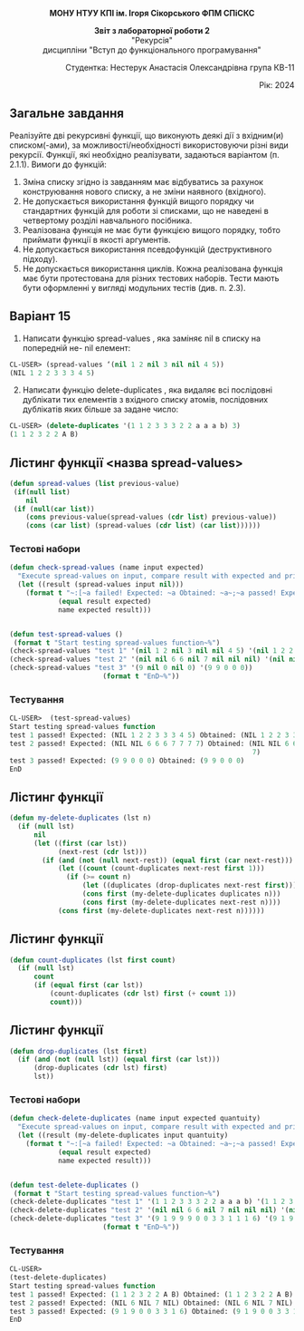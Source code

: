 <p align="center"><b>МОНУ НТУУ КПІ ім. Ігоря Сікорського ФПМ СПіСКС</b></p>
<p align="center">
<b>Звіт з лабораторної роботи 2</b><br/>
"Рекурсія"<br/>
дисципліни "Вступ до функціонального програмування"
</p>
<p align="right">Студентка: Нестерук Анастасія Олександрівна група КВ-11<p>
<p align="right">Рік: 2024<p>
	
## Загальне завдання	
Реалізуйте дві рекурсивні функції, що виконують деякі дії з вхідним(и) списком(-ами), за
можливості/необхідності використовуючи різні види рекурсії. Функції, які необхідно
реалізувати, задаються варіантом (п. 2.1.1). Вимоги до функцій:
1. Зміна списку згідно із завданням має відбуватись за рахунок конструювання нового
списку, а не зміни наявного (вхідного).
2. Не допускається використання функцій вищого порядку чи стандартних функцій
для роботи зі списками, що не наведені в четвертому розділі навчального
посібника.
3. Реалізована функція не має бути функцією вищого порядку, тобто приймати функції
в якості аргументів.
4. Не допускається використання псевдофункцій (деструктивного підходу).
5. Не допускається використання циклів.
Кожна реалізована функція має бути протестована для різних тестових наборів. Тести
мають бути оформленні у вигляді модульних тестів (див. п. 2.3).

## Варіант 15
1. Написати функцію spread-values , яка заміняє nil в списку на попередній не-
nil елемент:
  ```lisp
CL-USER> (spread-values ‘(nil 1 2 nil 3 nil nil 4 5))
(NIL 1 2 2 3 3 3 4 5)
```
2. Написати функцію delete-duplicates , яка видаляє всі послідовні дублікати тих
елементів з вхідного списку атомів, послідовних дублікатів яких більше за задане
число:
```lisp
CL-USER> (delete-duplicates '(1 1 2 3 3 3 2 2 a a a b) 3)
(1 1 2 3 2 2 A B)
```

## Лістинг функції <назва spread-values>
```lisp
(defun spread-values (list previous-value)
 (if(null list) 
    nil
 (if (null(car list))
	(cons previous-value(spread-values (cdr list) previous-value))
 	(cons (car list) (spread-values (cdr list) (car list))))))
```

### Тестові набори
```lisp
(defun check-spread-values (name input expected)
  "Execute spread-values on input, compare result with expected and print comparison status"
  (let ((result (spread-values input nil))) 
    (format t "~:[~a failed! Expected: ~a Obtained: ~a~;~a passed! Expected: ~a Obtained: ~a~]~%"
            (equal result expected)
            name expected result)))


(defun test-spread-values ()
 (format t "Start testing spread-values function~%")
(check-spread-values "test 1" '(nil 1 2 nil 3 nil nil 4 5) '(nil 1 2 2 3 3 3 4 5))
(check-spread-values "test 2" '(nil nil 6 6 nil 7 nil nil nil) '(nil nil 6 6 6 7 7 7 7))
(check-spread-values "test 3" '(9 nil 0 nil 0) '(9 9 0 0 0))
                       (format t "EnD~%"))
```

### Тестування
```lisp
CL-USER>  (test-spread-values)
Start testing spread-values function
test 1 passed! Expected: (NIL 1 2 2 3 3 3 4 5) Obtained: (NIL 1 2 2 3 3 3 4 5)
test 2 passed! Expected: (NIL NIL 6 6 6 7 7 7 7) Obtained: (NIL NIL 6 6 6 7 7 7
                                                            7)
test 3 passed! Expected: (9 9 0 0 0) Obtained: (9 9 0 0 0)
EnD
```

## Лістинг функції <delete-duplicates>
```lisp
(defun my-delete-duplicates (lst n)
  (if (null lst) 
      nil
      (let ((first (car lst))          
            (next-rest (cdr lst)))    
        (if (and (not (null next-rest)) (equal first (car next-rest)))
            (let ((count (count-duplicates next-rest first 1))) 
              (if (>= count n) 
                  (let ((duplicates (drop-duplicates next-rest first)))
                  (cons first (my-delete-duplicates duplicates n))) 
                  (cons first (my-delete-duplicates next-rest n))))
            (cons first (my-delete-duplicates next-rest n))))))
```
## Лістинг функції <count-duplicates>
```lisp
(defun count-duplicates (lst first count)
  (if (null lst)
      count
      (if (equal first (car lst))
          (count-duplicates (cdr lst) first (+ count 1))  
          count)))
```

## Лістинг функції <count-duplicates>
```lisp
(defun drop-duplicates (lst first)
  (if (and (not (null lst)) (equal first (car lst)))
      (drop-duplicates (cdr lst) first)  
      lst))

```

### Тестові набори
```lisp
(defun check-delete-duplicates (name input expected quantuity)
  "Execute spread-values on input, compare result with expected and print comparison status"
  (let ((result (my-delete-duplicates input quantuity)
    (format t "~:[~a failed! Expected: ~a Obtained: ~a~;~a passed! Expected: ~a Obtained: ~a~]~%"
            (equal result expected)
            name expected result)))


(defun test-delete-duplicates ()
 (format t "Start testing spread-values function~%")
(check-delete-duplicates "test 1" '(1 1 2 3 3 3 2 2 a a a b) '(1 1 2 3 2 2 A B) 3)
(check-delete-duplicates "test 2" '(nil nil 6 6 nil 7 nil nil nil) '(nil 6 nil 7 nil) 2)
(check-delete-duplicates "test 3" '(9 1 9 9 9 0 0 3 3 1 1 1 6) '(9 1 9 0 0 3 3 1 6) 3)
                       (format t "EnD~%"))
```

### Тестування
```lisp
CL-USER> 
(test-delete-duplicates)
Start testing spread-values function
test 1 passed! Expected: (1 1 2 3 2 2 A B) Obtained: (1 1 2 3 2 2 A B)
test 2 passed! Expected: (NIL 6 NIL 7 NIL) Obtained: (NIL 6 NIL 7 NIL)
test 3 passed! Expected: (9 1 9 0 0 3 3 1 6) Obtained: (9 1 9 0 0 3 3 1 6)
EnD
```
